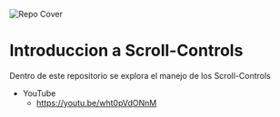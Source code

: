 ![Repo Cover](https://github.com/SirJohn72-script/Scroll-Controls-And-React-Three-Fiber/blob/main/public/Cover.png)
# Introduccion a Scroll-Controls
Dentro de este repositorio se explora el manejo de los Scroll-Controls

- YouTube
  - https://youtu.be/wht0pVdONnM
